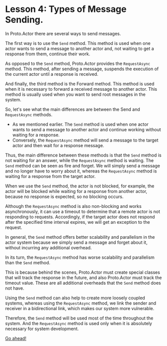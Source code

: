 # Lesson 4: Types of Message Sending.

In Proto.Actor there are several ways to send messages. 

The first way is to use the `Send` method. This method is used when one actor wants to send a message to another actor and, not waiting to get a response from them, continue their work.

As opposed to the `Send` method, Proto.Actor provides the `RequestAsync` method. This method, after sending a message, suspends the execution of the current actor until a response is received.

And finally, the third method is the Forward method. This method is used when it is necessary to forward a received message to another actor. This method is usually used when you want to send root messages in the system.

So, let's see what the main differences are between the Send and `RequestAsync` methods.

- As we mentioned earlier. The `Send` method is used when one actor wants to send a message to another actor and continue working without waiting for a response.
- Conversely, the `RequestAsync` method will send a message to the target actor and then wait for a response message.

Thus, the main difference between these methods is that the `Send` method is not waiting for an answer, while the `RequestAsync` method is waiting. The `Send` method can be seen as fire and forget. We will simply send a message and no longer have to worry about it, whereas the `RequestAsync` method is waiting for a response from the target actor.

When we use the `Send` method, the actor is not blocked, for example, the actor will be blocked while waiting for a response from another actor, because no response is expected, so no blocking occurs.

Although the `RequestAsync` method is also non-blocking and works asynchronously, it can use a timeout to determine that a remote actor is not responding to requests. Accordingly, if the target actor does not respond after the specified time interval expires, we will get an exception to the request.

In general, the `Send` method offers better scalability and parallelism in the actor system because we simply send a message and forget about it, without incurring any additional overhead. 

In its turn, the `RequestAsync` method has worse scalability and parallelism than the `Send` method.

This is because behind the scenes, Proto.Actor must create special classes that will track the response in the future, and also Proto.Actor must track the timeout value. These are all additional overheads that the `Send` method does not have. 

Using the `Send` method can also help to create more loosely coupled systems, whereas using the `RequestAsync` method, we link the sender and receiver in a bidirectional link, which makes our system more vulnerable.

Therefore, the `Send` method will be used most of the time throughout the system. And the `RequestAsync` method is used only when it is absolutely necessary for system development.

[Go ahead!](../lesson-5)